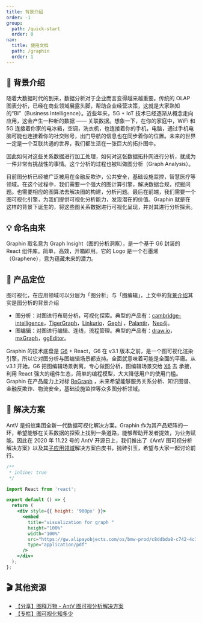 ```yaml
---
title: 背景介绍
order: -1
group:
  path: /quick-start
  order: 0
nav:
  title: 使用文档
  path: /graphin
  order: 1
---
```


## 📖 背景介绍

随着大数据时代的到来，数据分析对于企业而言变得越来越重要。传统的 OLAP 图表分析，已经在商业领域展露头脚，帮助企业经营决策，这就是大家熟知的“BI”（Business Intelligence）。近些年来，5G + IoT 技术已经逐渐从概念走向应用，这会产生一种新的数据 —— 关联数据。想象一下，在你的家庭中，WiFi 和 5G 连接着你家的电冰箱，空调，洗衣机，也连接着你的手机，电脑，通过手机电脑可能也连接着你的社交账号，出门导航的信息也在同步着你的位置。未来的世界一定是一个互联共通的世界，我们都生活在一张巨大的拓扑图中。

因此如何对这些关系数据进行加工处理，如何对这张数据拓扑网进行分析，就成为一件非常有挑战性的事情。这个分析的过程也被叫做图分析（Graph Analysis）。

目前图分析已经被广泛被用在金融反欺诈，公共安全，基础设施监控，智慧医疗等领域。在这个过程中，我们需要一个强大的图计算引擎，解决数据合规，挖掘问题。也需要相应的图算法去解决图的构建，分析问题。最后在前端，我们需要一个图可视化引擎，为我们提供可视化分析能力，发现潜在的价值。Graphin 就是在这样的背景下诞生的，将这些图关系数据进行可视化呈现，并对其进行分析探索。

## 💡 命名由来

Graphin 取名意为 Graph Insight（图的分析洞察），是一个基于 G6 封装的 React 组件库。简单，高效，开箱即用。它的 Logo 是一个石墨烯（Graphene），意为蕴藏未来的潜力。

## 🚀 产品定位

图可视化，在应用领域可以分层为「图分析」与「图编辑」，上文中的[背景介绍](#背景介绍)其实是图分析的背景介绍

- 图分析：对图进行布局分析，可视化探索。典型的产品有：[cambridge-intelligence](https://cambridge-intelligence.com/)，[TigerGraph](https://testdrive.tigergraph.com)，[Linkurio](https://crunchbase.linkurio.us/demo/)，[Gephi](https://gephi.org/) ，[Palantir](https://www.palantir.com/)，[Neo4j](https://neo4j.com/product/)。
- 图编辑：对图进行编辑、连线，流程管理。典型的产品有：[draw.io](https://www.draw.io/)，[mxGraph](https://github.com/jgraph/mxgraph)，[ggEditor](http://ggeditor.com/)。

Graphin 的技术底盘是 [G6](https://github.com/antvis/g6) + React，G6 在 v3.1 版本之前，是一个图可视化渲染引擎，所以它对图分析与图编辑场景都支持。全面就意味着可能是全面的平庸。从 v3.1 开始，G6 把图编辑场景剥离，专心做图分析，图编辑场景交给 [X6](https://x6.antv.vision/) 去 承接，利用 React 强大的组件生态，简单的编程模型，大大降低用户的使用门槛。
Graphin 在产品能力上对标 [ReGraph](https://cambridge-intelligence.com/regraph/) ，未来希望能够服务关系分析、知识图谱、金融反欺诈、物流安全，基础设施监控等众多图分析领域。

## 💼 解决方案

AntV 是蚂蚁集团全新一代数据可视化解决方案。Graphin 作为其产品矩阵的一环，希望能够在关系数据的探索上找到一条道路，能够帮助开发者提效，为业务赋能。因此在 2020 年 11.22 号的 AntV 开源日上，我们推出了《AntV 图可视分析解决方案》以及其[子应用领域](https://graphin.antv.vision/solution/database/graph-database)解决方案白皮书，抛砖引玉，希望与大家一起讨论前行。

```jsx
/**
 * inline: true
 */

import React from 'react';

export default () => {
  return (
    <div style={{ height: '900px' }}>
      <embed
        title="visualization for graph "
        height="100%"
        width="100%"
        src="https://gw.alipayobjects.com/os/bmw-prod/c8ddbda8-c742-4c11-9c68-3783dd5954b9.pdf"
        type="application/pdf"
      />
    </div>
  );
};
```

## 🎬 其他资源

- [【分享】图释万物 - AntV 图可视分析解决方案](https://www.bilibili.com/video/BV15h411y7AT)
- [【专栏】图可视化知多少](https://www.yuque.com/antv/g6-blog)
